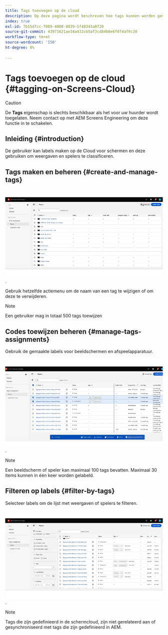 ```yaml
---
title: Tags toevoegen op de cloud
description: Op deze pagina wordt beschreven hoe tags kunnen worden gemaakt, beheerd en gebruikt in de cloud.
index: true
exl-id: 7b15d7cc-f089-4008-9039-5f48343a0f20
source-git-commit: 43971621ae34a433cb5af3cd84b0e6f074af0c30
workflow-type: tm+mt
source-wordcount: '150'
ht-degree: 0%

---
```


# Tags toevoegen op de cloud {#tagging-on-Screens-Cloud}

>[!CAUTION]
>
>De **Tags** eigenschap is slechts beschikbaar als het voor uw huurder wordt toegelaten. Neem contact op met AEM Screens Engineering om deze functie in te schakelen.

## Inleiding {#introduction}

De gebruiker kan labels maken op de Cloud voor schermen en deze gebruiken om weergaven en spelers te classificeren.

## Tags maken en beheren {#create-and-manage-tags}

![tag maken](assets/tagging/create-tag.gif).

Gebruik hetzelfde actiemenu om de naam van een tag te wijzigen of om deze te verwijderen.

>[!NOTE]
> 
> Een gebruiker mag in totaal 500 tags toewijzen

## Codes toewijzen beheren {#manage-tags-assignments}

Gebruik de gemaakte labels voor beeldschermen en afspeelapparatuur.

![Tagtoewijzingen beheren](assets/tagging/assign-tags-to-players.gif).

>[!NOTE]
> 
> Een beeldscherm of speler kan maximaal 100 tags bevatten.
> Maximaal 30 items kunnen in één keer worden gelabeld.

## Filteren op labels {#filter-by-tags}

Selecteer labels om de lijst met weergaven of spelers te filteren.

![filteren op tags](assets/tagging/filter-by-tags.gif).

>[!NOTE]
> 
> Tags die zijn gedefinieerd in de schermcloud, zijn niet gerelateerd aan of gesynchroniseerd met tags die zijn gedefinieerd in AEM.
> 
